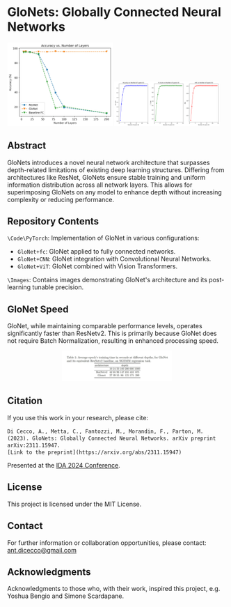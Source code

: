 
# GloNets: Globally Connected Neural Networks

<p float="left">
  <img src="https://github.com/AntonioDiCecco/GloNet/blob/main/Images/GloNet-fc.jpg" width="48%" />
  <img src="https://github.com/AntonioDiCecco/GloNet/blob/main/Images/GloNet-tunable.png" width="48%" /> 
</p>

## Abstract
GloNets introduces a novel neural network architecture that surpasses depth-related limitations of existing deep learning structures. Differing from architectures like ResNet, GloNets ensure stable training and uniform information distribution across all network layers. This allows for superimposing GloNets on any model to enhance depth without increasing complexity or reducing performance.
  
## Repository Contents
`\Code\PyTorch`: Implementation of GloNet in various configurations:
- `GloNet+fc`: GloNet applied to fully connected networks.
- `GloNet+CNN`: GloNet integration with Convolutional Neural Networks.
- `GloNet+ViT`: GloNet combined with Vision Transformers.

`\Images`: Contains images demonstrating GloNet's architecture and its post-learning tunable precision.

## GloNet Speed

GloNet, while maintaining comparable performance levels, operates significantly faster than ResNetv2. This is primarily because GloNet does not require Batch Normalization, resulting in enhanced processing speed.
<div style="text-align: center;">
<img src="https://github.com/AntonioDiCecco/GloNet/blob/main/Images/GloNet-speed.jpg" width="50%" height="50%">
</div>



## Citation
If you use this work in your research, please cite:
```
Di Cecco, A., Metta, C., Fantozzi, M., Morandin, F., Parton, M. (2023). GloNets: Globally Connected Neural Networks. arXiv preprint arXiv:2311.15947.
[Link to the preprint](https://arxiv.org/abs/2311.15947)
```

Presented at the [IDA 2024 Conference](https://ida2024.blogs.dsv.su.se).


## License
This project is licensed under the MIT License.

## Contact
For further information or collaboration opportunities, please contact: ant.dicecco@gmail.com


## Acknowledgments
Acknowledgments to those who, with their work, inspired this project, e.g. Yoshua Bengio and Simone Scardapane.
